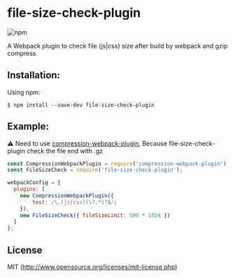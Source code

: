 # file-size-check-plugin
![npm](https://img.shields.io/npm/dw/file-size-check-plugin?label=npm%20install)

A Webpack plugin to check file (js|css) size after build by webpack and gzip compress.

## Installation:

Using npm:
```shell
$ npm install --save-dev file-size-check-plugin
```

## Example:

⚠️ Need to use [compression-webpack-plugin](https://github.com/webpack-contrib/compression-webpack-plugin), Because file-size-check-plugin check the file end with .gz 

``` javascript
const CompressionWebpackPlugin = require('compression-webpack-plugin');
const FileSizeCheck = require('file-size-check-plugin');

webpackConfig = {
  plugins: [
    new CompressionWebpackPlugin({
        test: /\.(js|css)(\?.*)?$/i
    }),
    new FileSizeCheck({ fileSizeLimit: 500 * 1024 })
  ]
};
```

## License

MIT (http://www.opensource.org/licenses/mit-license.php)

